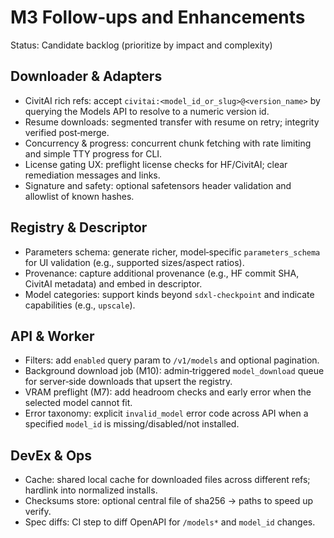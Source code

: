 # M3 Follow‑ups and Enhancements

Status: Candidate backlog (prioritize by impact and complexity)

## Downloader & Adapters

- CivitAI rich refs: accept `civitai:<model_id_or_slug>@<version_name>` by querying the Models API to resolve to a numeric version id.
- Resume downloads: segmented transfer with resume on retry; integrity verified post‑merge.
- Concurrency & progress: concurrent chunk fetching with rate limiting and simple TTY progress for CLI.
- License gating UX: preflight license checks for HF/CivitAI; clear remediation messages and links.
- Signature and safety: optional safetensors header validation and allowlist of known hashes.

## Registry & Descriptor

- Parameters schema: generate richer, model‑specific `parameters_schema` for UI validation (e.g., supported sizes/aspect ratios).
- Provenance: capture additional provenance (e.g., HF commit SHA, CivitAI metadata) and embed in descriptor.
- Model categories: support kinds beyond `sdxl-checkpoint` and indicate capabilities (e.g., `upscale`).

## API & Worker

- Filters: add `enabled` query param to `/v1/models` and optional pagination.
- Background download job (M10): admin‑triggered `model_download` queue for server‑side downloads that upsert the registry.
- VRAM preflight (M7): add headroom checks and early error when the selected model cannot fit.
- Error taxonomy: explicit `invalid_model` error code across API when a specified `model_id` is missing/disabled/not installed.

## DevEx & Ops

- Cache: shared local cache for downloaded files across different refs; hardlink into normalized installs.
- Checksums store: optional central file of sha256 → paths to speed up verify.
- Spec diffs: CI step to diff OpenAPI for `/models*` and `model_id` changes.
